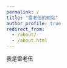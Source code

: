 ```yaml
---
permalink: /
title: "雷老伍的网站"
author_profile: true
redirect_from: 
  - /about/
  - /about.html
---
```


我是雷老伍
